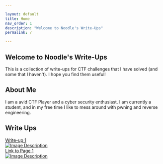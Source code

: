 ```yaml
---

layout: default
title: Home
nav_order: 1
description: "Welcome to Noodle's Write-Ups"
permalink: /

---
```



## Welcome to Noodle's Write-Ups

This is a collection of write-ups for CTF challenges that I have solved (and some that I haven't). I hope you find them useful!

## About Me

I am a avid CTF Player and a cyber security enthusiast. I am currently a student, and in my free time I like to mess around with pwning and reverse engineering.

## Write Ups

<!-- Link Box 1 -->
<div class="link-box">
    <a href="page1.html">
        Write-up 1
        <div class="image-container">
            <img src="C:\Users\Mateusz Tyc\Documents\GitHub\noodlekid.github.io\Images\how-it-works.png" alt="Image Description">
        </div>
    </a>
</div>
<div class="link-box">
    <a href="page1.html">
        Link to Page 1
        <div class="image-container">
            <img src="path/to/image.jpg" alt="Image Description">
        </div>
    </a>
</div>

<!-- Add more link boxes as needed -->
